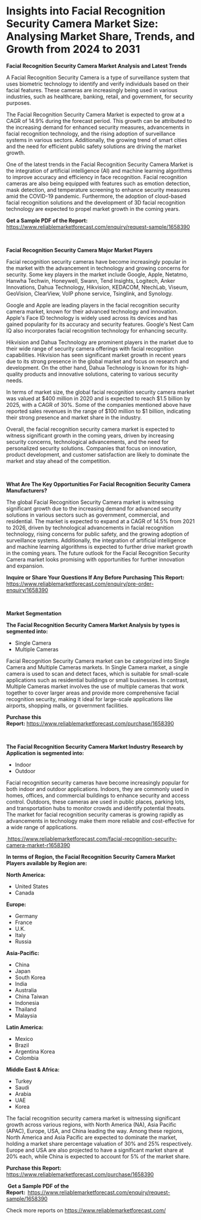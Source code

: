 <p><h1>Insights into Facial Recognition Security Camera Market Size: Analysing Market Share, Trends, and Growth from 2024 to 2031</h1></p><p><strong>Facial Recognition Security Camera Market Analysis and Latest Trends</strong></p>
<p><p>A Facial Recognition Security Camera is a type of surveillance system that uses biometric technology to identify and verify individuals based on their facial features. These cameras are increasingly being used in various industries, such as healthcare, banking, retail, and government, for security purposes.</p><p>The Facial Recognition Security Camera Market is expected to grow at a CAGR of 14.9% during the forecast period. This growth can be attributed to the increasing demand for enhanced security measures, advancements in facial recognition technology, and the rising adoption of surveillance systems in various sectors. Additionally, the growing trend of smart cities and the need for efficient public safety solutions are driving the market growth.</p><p>One of the latest trends in the Facial Recognition Security Camera Market is the integration of artificial intelligence (AI) and machine learning algorithms to improve accuracy and efficiency in face recognition. Facial recognition cameras are also being equipped with features such as emotion detection, mask detection, and temperature screening to enhance security measures amid the COVID-19 pandemic. Furthermore, the adoption of cloud-based facial recognition solutions and the development of 3D facial recognition technology are expected to propel market growth in the coming years.</p></p>
<p><strong>Get a Sample PDF of the Report:&nbsp;</strong> <a href="https://www.reliablemarketforecast.com/enquiry/request-sample/1658390">https://www.reliablemarketforecast.com/enquiry/request-sample/1658390</a></p>
<p>&nbsp;</p>
<p><strong>Facial Recognition Security Camera Major Market Players</strong></p>
<p><p>Facial recognition security cameras have become increasingly popular in the market with the advancement in technology and growing concerns for security. Some key players in the market include Google, Apple, Netatmo, Hanwha Techwin, Honeywell, Swann, Tend Insights, Logitech, Anker Innovations, Dahua Technology, Hikvision, KEDACOM, NtechLab, Viseum, GeoVision, ClearView, VoIP phone service, Tsinglink, and Synology.</p><p>Google and Apple are leading players in the facial recognition security camera market, known for their advanced technology and innovation. Apple's Face ID technology is widely used across its devices and has gained popularity for its accuracy and security features. Google's Nest Cam IQ also incorporates facial recognition technology for enhancing security.</p><p>Hikvision and Dahua Technology are prominent players in the market due to their wide range of security camera offerings with facial recognition capabilities. Hikvision has seen significant market growth in recent years due to its strong presence in the global market and focus on research and development. On the other hand, Dahua Technology is known for its high-quality products and innovative solutions, catering to various security needs.</p><p>In terms of market size, the global facial recognition security camera market was valued at $400 million in 2020 and is expected to reach $1.5 billion by 2025, with a CAGR of 30%. Some of the companies mentioned above have reported sales revenues in the range of $100 million to $1 billion, indicating their strong presence and market share in the industry.</p><p>Overall, the facial recognition security camera market is expected to witness significant growth in the coming years, driven by increasing security concerns, technological advancements, and the need for personalized security solutions. Companies that focus on innovation, product development, and customer satisfaction are likely to dominate the market and stay ahead of the competition.</p></p>
<p>&nbsp;</p>
<p><strong>What Are The Key Opportunities For Facial Recognition Security Camera Manufacturers?</strong></p>
<p><p>The global Facial Recognition Security Camera market is witnessing significant growth due to the increasing demand for advanced security solutions in various sectors such as government, commercial, and residential. The market is expected to expand at a CAGR of 14.5% from 2021 to 2026, driven by technological advancements in facial recognition technology, rising concerns for public safety, and the growing adoption of surveillance systems. Additionally, the integration of artificial intelligence and machine learning algorithms is expected to further drive market growth in the coming years. The future outlook for the Facial Recognition Security Camera market looks promising with opportunities for further innovation and expansion.</p></p>
<p><strong>Inquire or Share Your Questions If Any Before Purchasing This Report:</strong> <a href="https://www.reliablemarketforecast.com/enquiry/pre-order-enquiry/1658390">https://www.reliablemarketforecast.com/enquiry/pre-order-enquiry/1658390</a></p>
<p>&nbsp;</p>
<p><strong>Market Segmentation</strong></p>
<p><strong>The Facial Recognition Security Camera Market Analysis by types is segmented into:</strong></p>
<p><ul><li>Single Camera</li><li>Multiple Cameras</li></ul></p>
<p><p>Facial Recognition Security Camera market can be categorized into Single Camera and Multiple Cameras markets. In Single Camera market, a single camera is used to scan and detect faces, which is suitable for small-scale applications such as residential buildings or small businesses. In contrast, Multiple Cameras market involves the use of multiple cameras that work together to cover larger areas and provide more comprehensive facial recognition security, making it ideal for large-scale applications like airports, shopping malls, or government facilities.</p></p>
<p><strong>Purchase this Report:&nbsp;</strong><a href="https://www.reliablemarketforecast.com/purchase/1658390">https://www.reliablemarketforecast.com/purchase/1658390</a></p>
<p>&nbsp;</p>
<p><strong>The Facial Recognition Security Camera Market Industry Research by Application is segmented into:</strong></p>
<p><ul><li>Indoor</li><li>Outdoor</li></ul></p>
<p><p>Facial recognition security cameras have become increasingly popular for both indoor and outdoor applications. Indoors, they are commonly used in homes, offices, and commercial buildings to enhance security and access control. Outdoors, these cameras are used in public places, parking lots, and transportation hubs to monitor crowds and identify potential threats. The market for facial recognition security cameras is growing rapidly as advancements in technology make them more reliable and cost-effective for a wide range of applications.</p></p>
<p><a href="https://www.reliablemarketforecast.com/facial-recognition-security-camera-market-r1658390">&nbsp;https://www.reliablemarketforecast.com/facial-recognition-security-camera-market-r1658390</a></p>
<p><strong>In terms of Region, the Facial Recognition Security Camera Market Players available by Region are:</strong></p>
<p>
    <p> <strong> North America: </strong>
        <ul>
            <li>United States</li>
            <li>Canada</li>
        </ul>
        </p> 
    <p> <strong> Europe: </strong>
        <ul>
            <li>Germany</li>
            <li>France</li>
            <li>U.K.</li>
            <li>Italy</li>
            <li>Russia</li>
        </ul>
        </p> 
    <p> <strong> Asia-Pacific: </strong>
        <ul>
            <li>China</li>
            <li>Japan</li>
            <li>South Korea</li>
            <li>India</li>
            <li>Australia</li>
            <li>China Taiwan</li>
            <li>Indonesia</li>
            <li>Thailand</li>
            <li>Malaysia</li>
        </ul>
        </p> 
    <p> <strong> Latin America: </strong>
        <ul>
            <li>Mexico</li>
            <li>Brazil</li>
            <li>Argentina Korea</li>
            <li>Colombia</li>
        </ul>
        </p> 
    <p> <strong> Middle East & Africa: </strong>
        <ul>
            <li>Turkey</li>
            <li>Saudi</li>
            <li>Arabia</li>
            <li>UAE</li>
            <li>Korea</li>
        </ul>
    </p>
    </p>
<p><p>The facial recognition security camera market is witnessing significant growth across various regions, with North America (NA), Asia Pacific (APAC), Europe, USA, and China leading the way. Among these regions, North America and Asia Pacific are expected to dominate the market, holding a market share percentage valuation of 30% and 25% respectively. Europe and USA are also projected to have a significant market share at 20% each, while China is expected to account for 5% of the market share.</p></p>
<p><strong>Purchase this Report: </strong><a href="https://www.reliablemarketforecast.com/purchase/1658390">https://www.reliablemarketforecast.com/purchase/1658390</a></p>
<p>&nbsp;<strong>Get a Sample PDF of the Report:&nbsp;&nbsp;</strong><a href="https://www.reliablemarketforecast.com/enquiry/request-sample/1658390">https://www.reliablemarketforecast.com/enquiry/request-sample/1658390</a></p>
<p><strong></strong></p>
<p>Check more reports on <a href="https://www.reliablemarketforecast.com/">https://www.reliablemarketforecast.com/</a></p>
